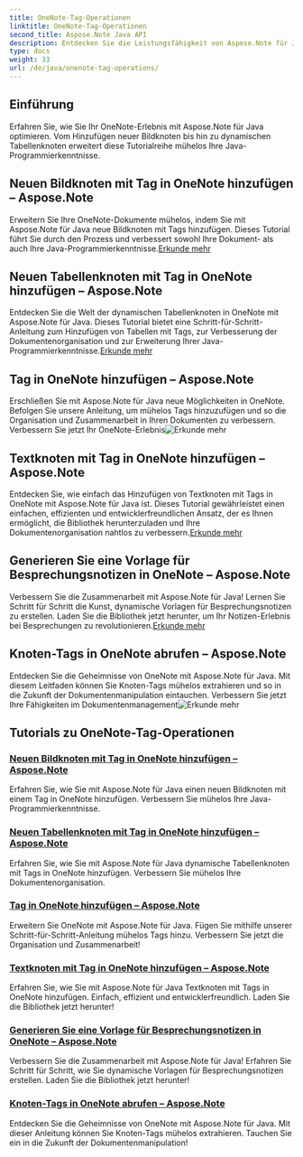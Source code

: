 ```yaml
---
title: OneNote-Tag-Operationen
linktitle: OneNote-Tag-Operationen
second_title: Aspose.Note Java API
description: Entdecken Sie die Leistungsfähigkeit von Aspose.Note für Java. Verbessern Sie Ihr OneNote-Erlebnis mit Schritt-für-Schritt-Anleitungen zu Tag-Vorgängen, dem Hinzufügen von Bildern, Tabellen, Textknoten und mehr.
type: docs
weight: 33
url: /de/java/onenote-tag-operations/
---
```

## Einführung

Erfahren Sie, wie Sie Ihr OneNote-Erlebnis mit Aspose.Note für Java optimieren. Vom Hinzufügen neuer Bildknoten bis hin zu dynamischen Tabellenknoten erweitert diese Tutorialreihe mühelos Ihre Java-Programmierkenntnisse.

## Neuen Bildknoten mit Tag in OneNote hinzufügen – Aspose.Note

 Erweitern Sie Ihre OneNote-Dokumente mühelos, indem Sie mit Aspose.Note für Java neue Bildknoten mit Tags hinzufügen. Dieses Tutorial führt Sie durch den Prozess und verbessert sowohl Ihre Dokument- als auch Ihre Java-Programmierkenntnisse.[Erkunde mehr](./add-new-image-node-with-tag/)

## Neuen Tabellenknoten mit Tag in OneNote hinzufügen – Aspose.Note

 Entdecken Sie die Welt der dynamischen Tabellenknoten in OneNote mit Aspose.Note für Java. Dieses Tutorial bietet eine Schritt-für-Schritt-Anleitung zum Hinzufügen von Tabellen mit Tags, zur Verbesserung der Dokumentenorganisation und zur Erweiterung Ihrer Java-Programmierkenntnisse.[Erkunde mehr](./add-new-table-node-with-tag/)

## Tag in OneNote hinzufügen – Aspose.Note

 Erschließen Sie mit Aspose.Note für Java neue Möglichkeiten in OneNote. Befolgen Sie unsere Anleitung, um mühelos Tags hinzuzufügen und so die Organisation und Zusammenarbeit in Ihren Dokumenten zu verbessern. Verbessern Sie jetzt Ihr OneNote-Erlebnis![Erkunde mehr](./add-tag/)

## Textknoten mit Tag in OneNote hinzufügen – Aspose.Note

 Entdecken Sie, wie einfach das Hinzufügen von Textknoten mit Tags in OneNote mit Aspose.Note für Java ist. Dieses Tutorial gewährleistet einen einfachen, effizienten und entwicklerfreundlichen Ansatz, der es Ihnen ermöglicht, die Bibliothek herunterzuladen und Ihre Dokumentenorganisation nahtlos zu verbessern.[Erkunde mehr](./add-text-node-with-tag/)

## Generieren Sie eine Vorlage für Besprechungsnotizen in OneNote – Aspose.Note

Verbessern Sie die Zusammenarbeit mit Aspose.Note für Java! Lernen Sie Schritt für Schritt die Kunst, dynamische Vorlagen für Besprechungsnotizen zu erstellen. Laden Sie die Bibliothek jetzt herunter, um Ihr Notizen-Erlebnis bei Besprechungen zu revolutionieren.[Erkunde mehr](./generate-template-for-meeting-notes/)

## Knoten-Tags in OneNote abrufen – Aspose.Note

 Entdecken Sie die Geheimnisse von OneNote mit Aspose.Note für Java. Mit diesem Leitfaden können Sie Knoten-Tags mühelos extrahieren und so in die Zukunft der Dokumentenmanipulation eintauchen. Verbessern Sie jetzt Ihre Fähigkeiten im Dokumentenmanagement![Erkunde mehr](./get-node-tags/)
## Tutorials zu OneNote-Tag-Operationen
### [Neuen Bildknoten mit Tag in OneNote hinzufügen – Aspose.Note](./add-new-image-node-with-tag/)
Erfahren Sie, wie Sie mit Aspose.Note für Java einen neuen Bildknoten mit einem Tag in OneNote hinzufügen. Verbessern Sie mühelos Ihre Java-Programmierkenntnisse.
### [Neuen Tabellenknoten mit Tag in OneNote hinzufügen – Aspose.Note](./add-new-table-node-with-tag/)
Erfahren Sie, wie Sie mit Aspose.Note für Java dynamische Tabellenknoten mit Tags in OneNote hinzufügen. Verbessern Sie mühelos Ihre Dokumentenorganisation.
### [Tag in OneNote hinzufügen – Aspose.Note](./add-tag/)
Erweitern Sie OneNote mit Aspose.Note für Java. Fügen Sie mithilfe unserer Schritt-für-Schritt-Anleitung mühelos Tags hinzu. Verbessern Sie jetzt die Organisation und Zusammenarbeit!
### [Textknoten mit Tag in OneNote hinzufügen – Aspose.Note](./add-text-node-with-tag/)
Erfahren Sie, wie Sie mit Aspose.Note für Java Textknoten mit Tags in OneNote hinzufügen. Einfach, effizient und entwicklerfreundlich. Laden Sie die Bibliothek jetzt herunter!
### [Generieren Sie eine Vorlage für Besprechungsnotizen in OneNote – Aspose.Note](./generate-template-for-meeting-notes/)
Verbessern Sie die Zusammenarbeit mit Aspose.Note für Java! Erfahren Sie Schritt für Schritt, wie Sie dynamische Vorlagen für Besprechungsnotizen erstellen. Laden Sie die Bibliothek jetzt herunter!
### [Knoten-Tags in OneNote abrufen – Aspose.Note](./get-node-tags/)
Entdecken Sie die Geheimnisse von OneNote mit Aspose.Note für Java. Mit dieser Anleitung können Sie Knoten-Tags mühelos extrahieren. Tauchen Sie ein in die Zukunft der Dokumentenmanipulation!